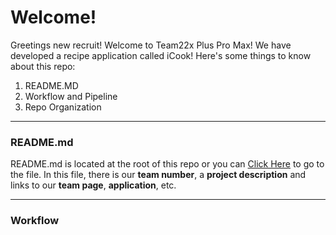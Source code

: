 # Welcome!

Greetings new recruit! Welcome to Team22x Plus Pro Max! We have developed a recipe application called iCook! Here's some things to know about this repo:
1. README.MD
2. Workflow and Pipeline
3. Repo Organization
___
### README.md
README.md is located at the root of this repo or you can [Click Here](/README.md) to go to the file.
In this file, there is our **team number**, a **project description** and links to our **team page**, **application**, etc.
___
### Workflow
